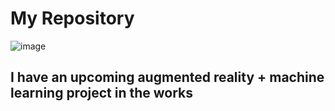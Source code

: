 # My Repository
![image](https://drive.google.com/file/d/1GOuo3397rpxLVLivfORxD4vvPWPVsw5Q/view?usp=sharing)
<h2> I have an upcoming augmented reality + machine learning project in the works
